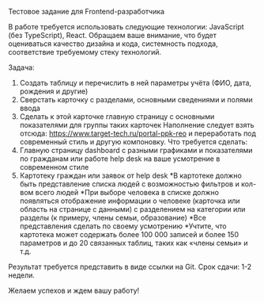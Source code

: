 Тестовое задание для Frontend-разработчика

В работе требуется использовать следующие технологии: JavaScript (без TypeScript), React.
Обращаем ваше внимание, что будет оцениваться качество дизайна и кода, системность подхода, соответствие требуемому стеку технологий. 

Задача:
1. Создать таблицу и перечислить в ней параметры учёта (ФИО, дата, рождения и другие)
2. Сверстать карточку с разделами, основными сведениями и полями ввода 
3. Сделать к этой карточке главную страницу с основными показателями для группы таких карточек
Наполнение следует взять отсюда: https://www.target-tech.ru/portal-ppk-reo и переработать под современный стиль и другую компоновку.
Что требуется сделать:
1. Главную страницу dashboard с разными графиками и показателями по гражданам или работе help desk на ваше усмотрение в современном стиле
2. Картотеку граждан или заявок от help desk
*В картотеке должно быть представление списка людей с возможностью фильтров и кол-вом всего людей
*При выборе человека в списке должно появляться отображение информации о человеке (карточка или область на странице с данными) с разделением на категории или разделы (к примеру, члены семьи, образование)
*Все представления сделать по своему усмотрению
*Учтите, что картотека может содержать более 100 000 записей и более 150 параметров и до 20 связанных таблиц, таких как «члены семьи» и т.д.

Результат требуется представить в виде ссылки на Git. 
Срок сдачи: 1-2 недели.

Желаем успехов и ждем вашу работу!
